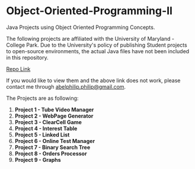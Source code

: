# Object-Oriented-Programming-II
Java Projects using Object Oriented Programming Concepts.

The following projects are affiliated with the University of Maryland - College Park. Due to the University's policy of publishing Student projects to open-source environments, the actual Java files have not been included in this repository. 

[Repo Link ](https://github.com/AbelPPhilip/Object-Oriented-Programming-2)

If you would like to view them and the above link does not work, please contact me through abelphilip.philip@gmail.com. 

The Projects are as following: 
1) **Project 1 - Tube Video Manager**
2) **Project 2 - WebPage Generator**
3) **Project 3 - ClearCell Game**
4) **Project 4 - Interest Table**
5) **Project 5 - Linked List**
6) **Project 6 - Online Test Manager**
7) **Project 7 - Binary Search Tree**
8) **Project 8 - Orders Processor**
9) **Project 9 - Graphs**


